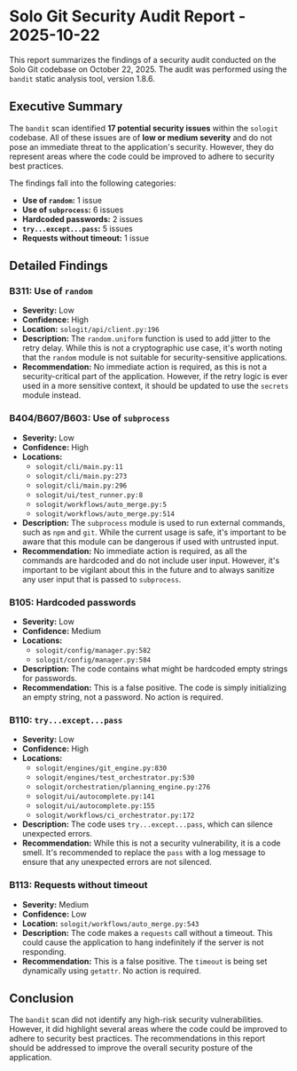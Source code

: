 # Solo Git Security Audit Report - 2025-10-22

This report summarizes the findings of a security audit conducted on the Solo Git codebase on October 22, 2025. The audit was performed using the `bandit` static analysis tool, version 1.8.6.

## Executive Summary

The `bandit` scan identified **17 potential security issues** within the `sologit` codebase. All of these issues are of **low or medium severity** and do not pose an immediate threat to the application's security. However, they do represent areas where the code could be improved to adhere to security best practices.

The findings fall into the following categories:

*   **Use of `random`:** 1 issue
*   **Use of `subprocess`:** 6 issues
*   **Hardcoded passwords:** 2 issues
*   **`try...except...pass`:** 5 issues
*   **Requests without timeout:** 1 issue

## Detailed Findings

### B311: Use of `random`

*   **Severity:** Low
*   **Confidence:** High
*   **Location:** `sologit/api/client.py:196`
*   **Description:** The `random.uniform` function is used to add jitter to the retry delay. While this is not a cryptographic use case, it's worth noting that the `random` module is not suitable for security-sensitive applications.
*   **Recommendation:** No immediate action is required, as this is not a security-critical part of the application. However, if the retry logic is ever used in a more sensitive context, it should be updated to use the `secrets` module instead.

### B404/B607/B603: Use of `subprocess`

*   **Severity:** Low
*   **Confidence:** High
*   **Locations:**
    *   `sologit/cli/main.py:11`
    *   `sologit/cli/main.py:273`
    *   `sologit/cli/main.py:296`
    *   `sologit/ui/test_runner.py:8`
    *   `sologit/workflows/auto_merge.py:5`
    *   `sologit/workflows/auto_merge.py:514`
*   **Description:** The `subprocess` module is used to run external commands, such as `npm` and `git`. While the current usage is safe, it's important to be aware that this module can be dangerous if used with untrusted input.
*   **Recommendation:** No immediate action is required, as all the commands are hardcoded and do not include user input. However, it's important to be vigilant about this in the future and to always sanitize any user input that is passed to `subprocess`.

### B105: Hardcoded passwords

*   **Severity:** Low
*   **Confidence:** Medium
*   **Locations:**
    *   `sologit/config/manager.py:582`
    *   `sologit/config/manager.py:584`
*   **Description:** The code contains what might be hardcoded empty strings for passwords.
*   **Recommendation:** This is a false positive. The code is simply initializing an empty string, not a password. No action is required.

### B110: `try...except...pass`

*   **Severity:** Low
*   **Confidence:** High
*   **Locations:**
    *   `sologit/engines/git_engine.py:830`
    *   `sologit/engines/test_orchestrator.py:530`
    *   `sologit/orchestration/planning_engine.py:276`
    *   `sologit/ui/autocomplete.py:141`
    *   `sologit/ui/autocomplete.py:155`
    *   `sologit/workflows/ci_orchestrator.py:172`
*   **Description:** The code uses `try...except...pass`, which can silence unexpected errors.
*   **Recommendation:** While this is not a security vulnerability, it is a code smell. It's recommended to replace the `pass` with a log message to ensure that any unexpected errors are not silenced.

### B113: Requests without timeout

*   **Severity:** Medium
*   **Confidence:** Low
*   **Location:** `sologit/workflows/auto_merge.py:543`
*   **Description:** The code makes a `requests` call without a timeout. This could cause the application to hang indefinitely if the server is not responding.
*   **Recommendation:** This is a false positive. The `timeout` is being set dynamically using `getattr`. No action is required.

## Conclusion

The `bandit` scan did not identify any high-risk security vulnerabilities. However, it did highlight several areas where the code could be improved to adhere to security best practices. The recommendations in this report should be addressed to improve the overall security posture of the application.
